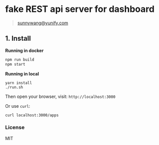 # fake REST api server for dashboard

> sunnywang@yunify.com

## 1. Install

**Running in docker**

```js
npm run build
npm start
```

**Running in local**

```shell
yarn install
./run.sh
```

Then open your browser, visit: `http://localhost:3000`

Or use `curl`:

```
curl localhost:3000/apps
```

### License

MIT

